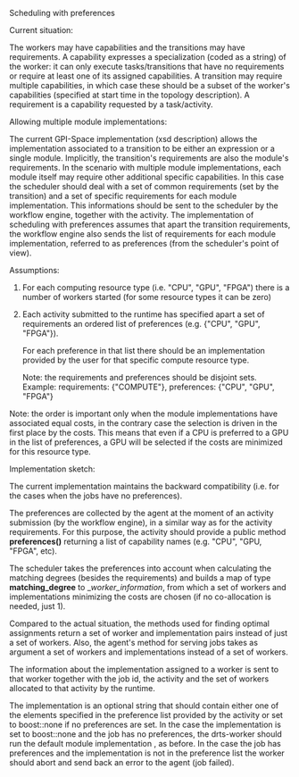 Scheduling with preferences

Current situation:

The workers may have capabilities and the transitions may have requirements. 
A capability expresses a specialization (coded as a string) of the worker: 
it can only execute tasks/transitions that have no requirements or require 
at least one of its assigned capabilities. A transition may require multiple 
capabilities, in which case these should be a subset of the worker's 
capabilities (specified at start time in the topology description).
A requirement is a capability requested by a task/activity.

Allowing multiple module implementations:

The current GPI-Space implementation (xsd description) allows the 
implementation associated to a transition to be either an expression or 
a single module. Implicitly, the transition's requirements are also the 
module's requirements. In the scenario with multiple module implementations, 
each module itself may require other additional specific capabilities. 
In this case the scheduler should deal with a set of common requirements 
(set by the transition) and a set of specific requirements for each module 
implementation. This informations should be sent to the scheduler by the 
workflow engine, together with the activity. 
The implementation of scheduling with preferences assumes that apart the 
transition requirements, the workflow engine also sends the list of 
requirements for each module implementation, referred to as preferences 
(from the scheduler's point of view).

Assumptions: 

1. For each computing resource type (i.e. "CPU", "GPU", "FPGA") there 
   is a number of workers started (for some resource types it can be zero)
             
2. Each activity submitted to the runtime has specified apart a 
   set of requirements an ordered list of preferences 
   (e.g. {"CPU", "GPU", "FPGA"}).
             
   For each preference in that list there should be an implementation provided 
   by the user for that specific compute resource type.

   Note: the requirements and preferences should be disjoint sets.
   Example: requirements: {"COMPUTE"}, 
            preferences: {"CPU", "GPU", "FPGA"}
   

Note: the order is important only when the module implementations have 
associated equal costs, in the contrary case the selection is driven in the 
first place by the costs. This means that even if a CPU is preferred to a GPU 
in the list of preferences, a GPU will be selected if the costs are minimized 
for this resource type. 

Implementation sketch:

The current implementation maintains the backward compatibility (i.e. for
the cases when the jobs have no preferences).

The preferences are collected by the agent at the moment of an activity 
submission (by the workflow engine), in a similar way as for the activity 
requirements. For this purpose, the activity should provide a public method 
__preferences()__ returning a list of capability names 
(e.g. "CPU", "GPU, "FPGA", etc).

The scheduler takes the preferences into account when calculating the matching
degrees (besides the requirements) and builds a map of type __matching_degree__
to __worker_information_, from which a set of workers and implementations
minimizing the costs are chosen (if no co-allocation is needed, just 1).

Compared to the actual situation, the methods used for finding optimal 
assignments return a set of worker and implementation pairs instead
of just a set of workers. Also, the agent's method for serving jobs 
takes as argument a set of workers and implementations instead of
a set of workers. 

The information about the implementation assigned to a worker is sent
to that worker together with the job id, the activity and the set of
workers allocated to that activity by the runtime.

The implementation is an optional string that should contain either one 
of the elements specified in the preference list provided by the activity
or set to boost::none if no preferences are set.
In the case the implementation is set to boost::none and the job has no 
preferences, the drts-worker should run the default module implementation
, as before. In the case the job has preferences and the implementation is not
in the preference list the worker should abort and send back an error to the 
agent (job failed).